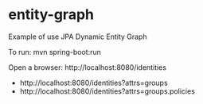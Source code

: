 # entity-graph
Example of use JPA Dynamic Entity Graph

To run: mvn spring-boot:run

Open a browser: http://localhost:8080/identities

- http://localhost:8080/identities?attrs=groups
- http://localhost:8080/identities?attrs=groups.policies
